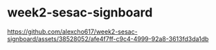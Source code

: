 # week2-sesac-signboard



https://github.com/alexcho617/week2-sesac-signboard/assets/38528052/afe4f7ff-c9c4-4999-92a8-3613fd3da1db

